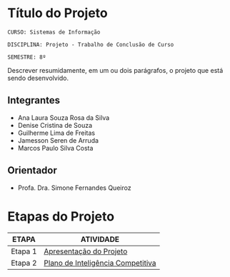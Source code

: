 # Título do Projeto

`CURSO: Sistemas de Informação`

`DISCIPLINA: Projeto - Trabalho de Conclusão de Curso`

`SEMESTRE: 8º`

Descrever resumidamente, em um ou dois parágrafos, o projeto que está sendo desenvolvido.

## Integrantes

* Ana Laura Souza Rosa da Silva
* Denise Cristina de Souza
* Guilherme Lima de Freitas
* Jamesson Seren de Arruda
* Marcos Paulo Silva Costa



## Orientador

* Profa. Dra. Simone Fernandes Queiroz

# Etapas do Projeto

| ETAPA    | ATIVIDADE    |
|----------|--------------|
| Etapa 1  |    [Apresentação do Projeto ](https://github.com/ICEI-PUC-Minas-PMV-SI/pmv-si-2025-1-pe8-t1-si-eixo-8-t1-g3/blob/main/docs/ETAPA%201.md)   | 
| Etapa 2  |   [Plano de Inteligência Competitiva](https://github.com/ICEI-PUC-Minas-PMV-SI/pmv-si-2025-1-pe8-t1-si-eixo-8-t1-g3/blob/main/docs/ETAPA%202.md   )           |

